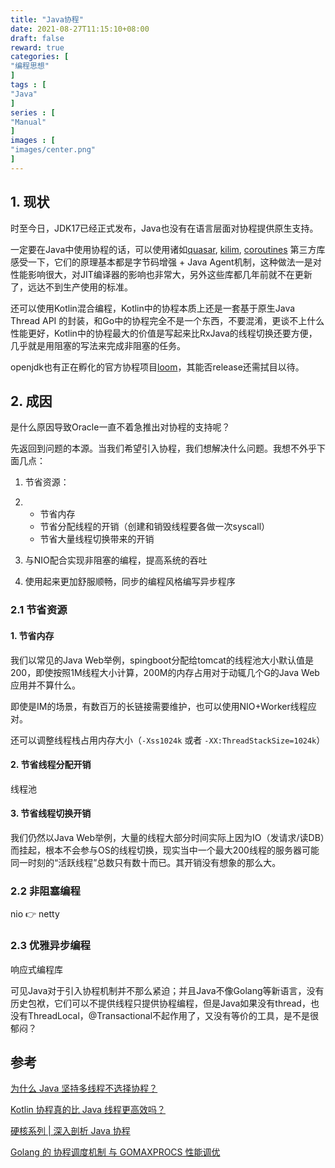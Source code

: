 ```yaml
---
title: "Java协程"
date: 2021-08-27T11:15:10+08:00
draft: false
reward: true
categories: [
"编程思想"
]
tags : [
"Java"
]
series : [
"Manual"
]
images : [
"images/center.png"
]
---
```


[comment]: <> "# Java协程"

## 1. 现状

时至今日，JDK17已经正式发布，Java也没有在语言层面对协程提供原生支持。

一定要在Java中使用协程的话，可以使用诸如[quasar](https://github.com/puniverse/quasar), [kilim](https://github.com/kilim/kilim), [coroutines](https://github.com/offbynull/coroutines) 第三方库感受一下，它们的原理基本都是字节码增强 + Java Agent机制，这种做法一是对性能影响很大，对JIT编译器的影响也非常大，另外这些库都几年前就不在更新了，远达不到生产使用的标准。

还可以使用Kotlin混合编程，Kotlin中的协程本质上还是一套基于原生Java Thread API 的封装，和Go中的协程完全不是一个东西，不要混淆，更谈不上什么性能更好，Kotlin中的协程最大的价值是写起来比RxJava的线程切换还要方便，几乎就是用阻塞的写法来完成非阻塞的任务。

openjdk也有正在孵化的官方协程项目[loom](https://github.com/openjdk/loom)，其能否release还需拭目以待。

## 2. 成因

是什么原因导致Oracle一直不着急推出对协程的支持呢？

先返回到问题的本源。当我们希望引入协程，我们想解决什么问题。我想不外乎下面几点：

1. 节省资源：

2. - 节省内存
   - 节省分配线程的开销（创建和销毁线程要各做一次syscall）
   - 节省大量线程切换带来的开销

3. 与NIO配合实现非阻塞的编程，提高系统的吞吐

4. 使用起来更加舒服顺畅，同步的编程风格编写异步程序

### 2.1 节省资源

#### 1. 节省内存

我们以常见的Java Web举例，spingboot分配给tomcat的线程池大小默认值是200，即使按照1M线程大小计算，200M的内存占用对于动辄几个G的Java Web应用并不算什么。

即使是IM的场景，有数百万的长链接需要维护，也可以使用NIO+Worker线程应对。

还可以调整线程栈占用内存大小（`-Xss1024k` 或者  `-XX:ThreadStackSize=1024k`）

#### 2. 节省线程分配开销

线程池

#### 3. 节省线程切换开销

我们仍然以Java Web举例，大量的线程大部分时间实际上因为IO（发请求/读DB）而挂起，根本不会参与OS的线程切换，现实当中一个最大200线程的服务器可能同一时刻的“活跃线程”总数只有数十而已。其开销没有想象的那么大。

### 2.2 非阻塞编程

nio 👉 netty

### 2.3 优雅异步编程

响应式编程库

可见Java对于引入协程机制并不那么紧迫；并且Java不像Golang等新语言，没有历史包袱，它们可以不提供线程只提供协程编程，但是Java如果没有thread，也没有ThreadLocal，@Transactional不起作用了，又没有等价的工具，是不是很郁闷？

## 参考

[为什么 Java 坚持多线程不选择协程？](https://www.zhihu.com/question/332042250)

[Kotlin 协程真的比 Java 线程更高效吗？](https://segmentfault.com/a/1190000021548651)

[硬核系列 | 深入剖析 Java 协程](https://xie.infoq.cn/article/cef6d2931a54f85142d863db7)

[Golang 的 协程调度机制 与 GOMAXPROCS 性能调优](https://juejin.cn/post/6844903662553137165)

